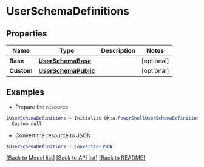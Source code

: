 # UserSchemaDefinitions
## Properties

Name | Type | Description | Notes
------------ | ------------- | ------------- | -------------
**Base** | [**UserSchemaBase**](UserSchemaBase.md) |  | [optional] 
**Custom** | [**UserSchemaPublic**](UserSchemaPublic.md) |  | [optional] 

## Examples

- Prepare the resource
```powershell
$UserSchemaDefinitions = Initialize-Okta.PowerShellUserSchemaDefinitions  -Base null `
 -Custom null
```

- Convert the resource to JSON
```powershell
$UserSchemaDefinitions | ConvertTo-JSON
```

[[Back to Model list]](../README.md#documentation-for-models) [[Back to API list]](../README.md#documentation-for-api-endpoints) [[Back to README]](../README.md)


